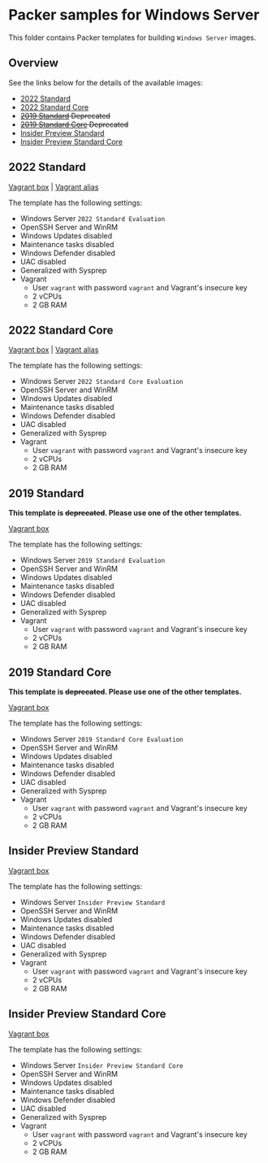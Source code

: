 # Packer samples for Windows Server

This folder contains Packer templates for building `Windows Server` images.

## Overview

See the links below for the details of the available images:

- [2022 Standard](#2022-standard)
- [2022 Standard Core](#2022-standard-core)
- ~~[2019 Standard](#2019-standard) Deprecated~~
- ~~[2019 Standard Core](#2019-standard-core) Deprecated~~
- [Insider Preview Standard](#insider-preview-standard)
- [Insider Preview Standard Core](#insider-preview-standard-core)

## 2022 Standard

[Vagrant box](https://app.vagrantup.com/gusztavvargadr/boxes/windows-server-2022-standard) | [Vagrant alias](https://app.vagrantup.com/gusztavvargadr/boxes/windows-server)  

The template has the following settings:

- Windows Server `2022 Standard Evaluation`
- OpenSSH Server and WinRM
- Windows Updates disabled
- Maintenance tasks disabled
- Windows Defender disabled
- UAC disabled
- Generalized with Sysprep
- Vagrant
  - User `vagrant` with password `vagrant` and Vagrant's insecure key
  - 2 vCPUs
  - 2 GB RAM

## 2022 Standard Core

[Vagrant box](https://app.vagrantup.com/gusztavvargadr/boxes/windows-server-2022-standard-core) | [Vagrant alias](https://app.vagrantup.com/gusztavvargadr/boxes/windows-server-core)  

The template has the following settings:

- Windows Server `2022 Standard Core Evaluation`
- OpenSSH Server and WinRM
- Windows Updates disabled
- Maintenance tasks disabled
- Windows Defender disabled
- UAC disabled
- Generalized with Sysprep
- Vagrant
  - User `vagrant` with password `vagrant` and Vagrant's insecure key
  - 2 vCPUs
  - 2 GB RAM

## 2019 Standard

**This template is ~~deprecated~~. Please use one of the other templates.**

[Vagrant box](https://app.vagrantup.com/gusztavvargadr/boxes/windows-server-2019-standard)  

The template has the following settings:

- Windows Server `2019 Standard Evaluation`
- OpenSSH Server and WinRM
- Windows Updates disabled
- Maintenance tasks disabled
- Windows Defender disabled
- UAC disabled
- Generalized with Sysprep
- Vagrant
  - User `vagrant` with password `vagrant` and Vagrant's insecure key
  - 2 vCPUs
  - 2 GB RAM

## 2019 Standard Core

**This template is ~~deprecated~~. Please use one of the other templates.**

[Vagrant box](https://app.vagrantup.com/gusztavvargadr/boxes/windows-server-2019-standard-core)  

The template has the following settings:

- Windows Server `2019 Standard Core Evaluation`
- OpenSSH Server and WinRM
- Windows Updates disabled
- Maintenance tasks disabled
- Windows Defender disabled
- UAC disabled
- Generalized with Sysprep
- Vagrant
  - User `vagrant` with password `vagrant` and Vagrant's insecure key
  - 2 vCPUs
  - 2 GB RAM

## Insider Preview Standard

[Vagrant box](https://app.vagrantup.com/gusztavvargadr/boxes/windows-server-insider-preview-standard)  

The template has the following settings:

- Windows Server `Insider Preview Standard`
- OpenSSH Server and WinRM
- Windows Updates disabled
- Maintenance tasks disabled
- Windows Defender disabled
- UAC disabled
- Generalized with Sysprep
- Vagrant
  - User `vagrant` with password `vagrant` and Vagrant's insecure key
  - 2 vCPUs
  - 2 GB RAM

## Insider Preview Standard Core

[Vagrant box](https://app.vagrantup.com/gusztavvargadr/boxes/windows-server-insider-preview-standard-core)  

The template has the following settings:

- Windows Server `Insider Preview Standard Core`
- OpenSSH Server and WinRM
- Windows Updates disabled
- Maintenance tasks disabled
- Windows Defender disabled
- UAC disabled
- Generalized with Sysprep
- Vagrant
  - User `vagrant` with password `vagrant` and Vagrant's insecure key
  - 2 vCPUs
  - 2 GB RAM
